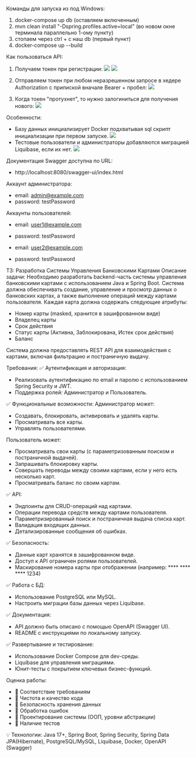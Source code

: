 Команды для запуска из под Windows:
1. docker-compose up db (оставляем включенным)
2. mvn clean install "-Dspring.profiles.active=local" (во новом окне терминала параллельно 1-ому пункту)
3. стопаем через ctrl + c наш db (первый пункт)
4. docker-compose up --build

Как пользоваться API:

1. Получаем токен при регистрации:
![](instructions/step1.png)
![](instructions/step2.png)

2. Отправляем токен при любом неразрешенном запросе в хедере Authorization с припиской вначале Bearer + пробел:
![](instructions/step3.png)

3. Когда токен "протухнет", то нужно залогиниться для получения нового:
![](instructions/step4.png)

Особенности:
- Базу данных инициализирует Docker подхватывая sql скрипт инициализации при первом запуске.
![](instructions/step5.png)
- Тестовые пользователи и администраторы добавляются миграцией Liquibase, если их нет.
![](instructions/step6.png)


Документация Swagger доступна по URL:
- http://localhost:8080/swagger-ui/index.html

Аккаунт администратора:
- email: admin@example.com
- password: testPassword

Аккаунты пользователей:
- email: user1@example.com
- password: testPassword

- email: user2@example.com
- password: testPassword

ТЗ:
Разработка Системы Управления Банковскими Картами
Описание задачи:
Необходимо разработать backend-часть системы управления банковскими картами с использованием Java и Spring Boot. Система должна обеспечивать создание, управление и просмотр данных о банковских картах, а также выполнение операций между картами пользователя.
Каждая карта должна содержать следующие атрибуты:
* Номер карты (masked, хранится в зашифрованном виде)
* Владелец карты
* Срок действия
* Статус карты (Активна, Заблокирована, Истек срок действия)
* Баланс

Система должна предоставлять REST API для взаимодействия с картами, включая фильтрацию и постраничную выдачу.

Требования:
✅ Аутентификация и авторизация:
* Реализовать аутентификацию по email и паролю с использованием Spring Security и JWT.
* Поддержка ролей: Администратор и Пользователь.

✅ Функциональные возможности:
Администратор может:
* Создавать, блокировать, активировать и удалять карты.
* Просматривать все карты.
* Управлять пользователями.

Пользователь может:
* Просматривать свои карты (с параметризованным поиском и постраничной выдачей).
* Запрашивать блокировку карты.
* Совершать переводы между своими картами, если у него есть несколько карт.
* Просматривать баланс по своим картам.

✅ API:
* Эндпоинты для CRUD-операций над картами.
* Операции перевода средств между картами пользователя.
* Параметризированный поиск и постраничная выдача списка карт.
* Валидация входящих данных.
* Детализированные сообщения об ошибках.

✅ Безопасность:
* Данные карт хранятся в зашифрованном виде.
* Доступ к API ограничен ролями пользователей.
* Маскирование номера карты при отображении (например: **** **** **** 1234)

✅ Работа с БД:
* Использование PostgreSQL или MySQL.
* Настроить миграции базы данных через Liquibase.

✅ Документация:
* API должно быть описано с помощью OpenAPI (Swagger UI).
* README с инструкциями по локальному запуску.

✅ Развертывание и тестирование:
* Использование Docker Compose для dev-среды.
* Liquibase для управления миграциями.
* Юнит-тесты с покрытием ключевых бизнес-функций.

Оценка работы:
- 📌 Соответствие требованиям
- 📌 Чистота и качество кода
- 📌 Безопасность хранения данных
- 📌 Обработка ошибок
- 📌 Проектирование системы (ООП, уровни абстракции)
- 📌 Наличие тестов

💡 Технологии:
Java 17+, Spring Boot, Spring Security, Spring Data JPA(Hibernate), PostgreSQL/MySQL, Liquibase, Docker, OpenAPI (Swagger)

